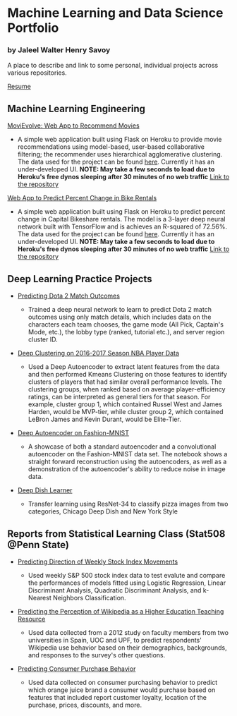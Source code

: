 # Machine Learning and Data Science Portfolio 
### by Jaleel Walter Henry Savoy
A place to describe and link to some personal, individual projects across various repositories.

[Resume](https://www.dropbox.com/s/0g5inoy4uev4dzg/JaleelWalterHenrySavoyResume2020.pdf?dl=0)

## Machine Learning Engineering
[MoviEvolve: Web App to Recommend Movies](https://movievolve.herokuapp.com/)
  - A simple web application built using Flask on Heroku to provide movie recommendations using model-based, user-based collaborative filtering; the recommender uses hierarchical agglomerative clustering. The data used for the project can be found [here](https://grouplens.org/datasets/movielens/). Currently it has an under-developed UI. **NOTE: May take a few seconds to load due to Heroku's free dynos sleeping after 30 minutes of no web traffic** [Link to the repository](https://github.com/JaleelSavoy/movie_recommendations)
  
[Web App to Predict Percent Change in Bike Rentals](https://predicted-capital-bikeshare.herokuapp.com/)
  - A simple web application built using Flask on Heroku to predict percent change in Capital Bikeshare rentals. The model is a 3-layer deep neural network built with TensorFlow and is achieves an R-squared of 72.56%. The data used for the project can be found [here](https://archive.ics.uci.edu/ml/datasets/Bike+Sharing+Dataset#).  Currently it has an under-developed UI. **NOTE: May take a few seconds to load due to Heroku's free dynos sleeping after 30 minutes of no web traffic** [Link to the repository](https://github.com/JaleelSavoy/BikeSharePrediction)

## Deep Learning Practice Projects
- [Predicting Dota 2 Match Outcomes](https://github.com/JaleelSavoy/DeepLearningPracticeProjects/blob/master/PredictingDota2MatchOutcomes.ipynb)
  - Trained a deep neural network to learn to predict Dota 2 match outcomes using only match details, which includes data on the characters each team chooses, the game mode (All Pick, Captain's Mode, etc.), the lobby type (ranked, tutorial etc.), and server region cluster ID. 

- [Deep Clustering on 2016-2017 Season NBA Player Data](https://github.com/JaleelSavoy/DeepLearningPracticeProjects/blob/master/DeepClusteringNBAPlayers20162017.ipynb)
  - Used a Deep Autoencoder to extract latent features from the data and then performed Kmeans Clustering on those features to identify clusters of players that had similar overall performance levels. The clustering groups, when ranked based on average player-efficiency ratings, can be interpreted as general tiers for that season. For example, cluster group 1, which contained Russel West and James Harden, would be MVP-tier, while cluster group 2, which contained LeBron James and Kevin Durant, would be Elite-Tier.
  
- [Deep Autoencoder on Fashion-MNIST](https://github.com/JaleelSavoy/DeepLearningPracticeProjects/blob/master/DeepAutoencoders_fMNIST.ipynb)
  - A showcase of both a standard autoencoder and a convolutional autoencoder on the Fashion-MNIST data set. The notebook shows a straight forward reconstruction using the autoencoders, as well as a demonstration of the autoencoder's ability to reduce noise in image data.

- [Deep Dish Learner](https://github.com/JaleelSavoy/DeepLearningPracticeProjects/blob/master/DeepDishLearnerAnalysis.ipynb)
  - Transfer learning using ResNet-34 to classify pizza images from two categories, Chicago Deep Dish and New York Style

## Reports from Statistical Learning Class (Stat508 @Penn State)
- [Predicting Direction of Weekly Stock Index Movements](https://github.com/JaleelSavoy/DataReports/blob/master/PredictingStockIndexMovementDirection/Data%20Analysis%20Lesson%208.ipynb)
  - Used weekly S&P 500 stock index data to test evalute and compare the performances of models fitted using Logistic Regression, Linear Discriminant Analysis, Quadratic Discriminant Analysis, and k-Nearest Neighbors Classification. 

- [Predicting the Perception of Wikipedia as a Higher Education Teaching Resource](https://github.com/JaleelSavoy/DataReports/blob/master/WikipediaForHigherEducation/WikipediaForHigherEducationAnalysis.ipynb)
  - Used data collected from a 2012 study on faculty members from two universities in Spain, UOC and UPF, to predict respondents' Wikipedia use behavior based on their demographics, backgrounds, and responses to the survey's other questions.
  
- [Predicting Consumer Purchase Behavior](https://github.com/JaleelSavoy/DataReports/blob/master/PredictingOrangeJuicePurchases/DataAnalysisAssignment9.ipynb)
  - Used data collected on consumer purchasing behavior to predict which orange juice brand a consumer would purchase based on features that included report customer loyalty, location of the purchase, prices, discounts, and more.
